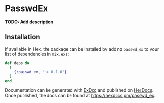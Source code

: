 # PasswdEx

**TODO: Add description**

## Installation

If [available in Hex](https://hex.pm/docs/publish), the package can be installed
by adding `passwd_ex` to your list of dependencies in `mix.exs`:

```elixir
def deps do
  [
    {:passwd_ex, "~> 0.1.0"}
  ]
end
```

Documentation can be generated with [ExDoc](https://github.com/elixir-lang/ex_doc)
and published on [HexDocs](https://hexdocs.pm). Once published, the docs can
be found at <https://hexdocs.pm/passwd_ex>.

